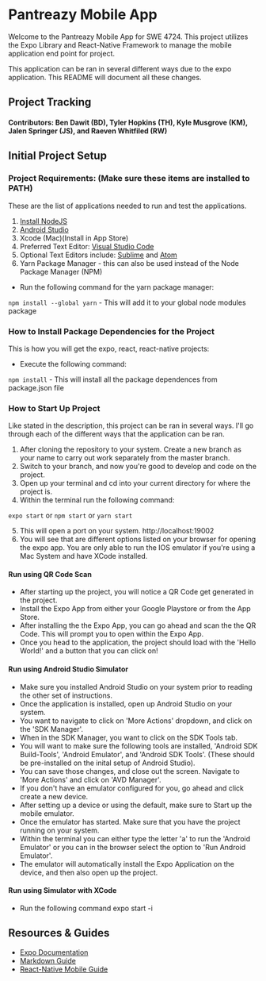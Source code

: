 # Pantreazy Mobile App

Welcome to the Pantreazy Mobile App for SWE 4724. This project utilizes the Expo Library and React-Native Framework to manage the mobile application end point for project.

This application can be ran in several different ways due to the expo application. This README will document all these changes.

## Project Tracking

#### Contributors: Ben Dawit (BD), Tyler Hopkins (TH), Kyle Musgrove (KM), Jalen Springer (JS), and Raeven Whitfiled (RW)

## Initial Project Setup

### Project Requirements: (Make sure these items are installed to PATH)
    
These are the list of applications needed to run and test the applications.
1. [Install NodeJS](https://nodejs.org/en/)
2. [Android Studio](https://developer.android.com/studio/?gclid=Cj0KCQiAxc6PBhCEARIsAH8Hff3Ix4SnIgsJUABrtiNP-Nb2HJwQ6AJMXXTm_koB4yEyjyCc_eEqZAkaAjTKEALw_wcB&gclsrc=aw.ds)
3. Xcode (Mac)(Install in App Store)
4. Preferred Text Editor: [Visual Studio Code](https://code.visualstudio.com/download)
5. Optional Text Editors include: [Sublime](https://www.sublimetext.com/download) and [Atom](https://atom.io)
6. Yarn Package Manager - this can also be used instead of the Node Package Manager (NPM)

- Run the following command for the yarn package manager:

`npm install --global yarn` - This will add it to your global node modules package

### How to Install Package Dependencies for the Project
This is how you will get the expo, react, react-native projects:

- Execute the following command:
    
`npm install` - This will install all the package dependences from package.json file

### How to Start Up Project
Like stated in the description, this project can be ran in several ways. I'll go through each of the different ways that the application can be ran.

1. After cloning the repository to your system. Create a new branch as your name to carry out work separately from the master branch.
2. Switch to your branch, and now you're good to develop and code on the project.
3. Open up your terminal and cd into your current directory for where the project is.
4. Within the terminal run the following command:

`expo start` or `npm start` or `yarn start`

5. This will open a port on your system. http://localhost:19002
6. You will see that are different options listed on your browser for opening the expo app. You are only able to run the IOS emulator if you're using a Mac System and have XCode installed.

#### Run using QR Code Scan

- After starting up the project, you will notice a QR Code get generated in the project.
- Install the Expo App from either your Google Playstore or from the App Store.
- After installing the the Expo App, you can go ahead and scan the the QR Code. This will prompt you to open within the Expo App.
- Once you head to the application, the project should load with the 'Hello World!' and a button that you can click on!

#### Run using Android Studio Simulator
- Make sure you installed Android Studio on your system prior to reading the other set of instructions.
- Once the application is installed, open up Android Studio on your system.
- You want to navigate to click on 'More Actions' dropdown, and click on the 'SDK Manager'.
- When in the SDK Manager, you want to click on the SDK Tools tab.
- You will want to make sure the following tools are installed, 'Android SDK Build-Tools', 'Android Emulator', and 'Android SDK Tools'. (These should be pre-installed on the inital setup of Android Studio).
- You can save those changes, and close out the screen. Navigate to 'More Actions' and click on 'AVD Manager'.
- If you don't have an emulator configured for you, go ahead and click create a new device.
- After setting up a device or using the default, make sure to Start up the mobile emulator.
- Once the emulator has started. Make sure that you have the project running on your system.
- Within the terminal you can either type the letter 'a' to run the 'Android Emulator' or you can in the browser select the option to 'Run Android Emulator'.
- The emulator will automatically install the Expo Application on the device, and then also open up the project.

#### Run using Simulator with XCode
- Run the following command expo start -i

## Resources & Guides
- [Expo Documentation](https://docs.expo.dev)
- [Markdown Guide](https://www.markdownguide.org/basic-syntax/#links)
- [React-Native Mobile Guide](https://www.youtube.com/playlist?list=PLOyXYrrVfAI0E0K9IGH2yhwAUCSZb2HAK)
